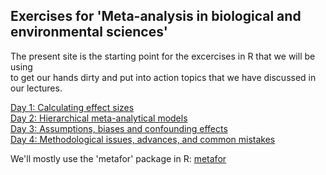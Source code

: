 ## Exercises for 'Meta-analysis in biological and environmental sciences'

The present site is the starting point for the excercises in R that we will be using  
to get our hands dirty and put into action topics that we have discussed in our lectures.  

[Day 1: Calculating effect sizes](pages/Day1.html)  
[Day 2: Hierarchical meta-analytical models](pages/Day2.html)  
[Day 3: Assumptions, biases and confounding effects](pages/Day3.html)  
[Day 4: Methodological issues, advances, and common mistakes](pages/Day4.html)  

We'll mostly use the 'metafor' package in R: [metafor](http://www.metafor-project.org/doku.php)  
